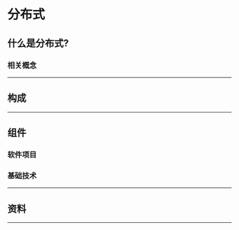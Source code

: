 #   分布式

##  什么是分布式?


### 相关概念

----

##  构成



----

##  组件

### 软件项目


### 基础技术

----

##  资料

----

